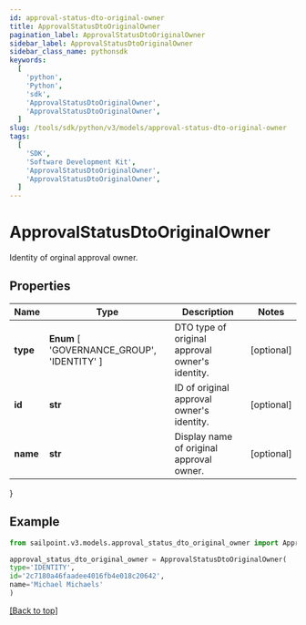 ```yaml
---
id: approval-status-dto-original-owner
title: ApprovalStatusDtoOriginalOwner
pagination_label: ApprovalStatusDtoOriginalOwner
sidebar_label: ApprovalStatusDtoOriginalOwner
sidebar_class_name: pythonsdk
keywords:
  [
    'python',
    'Python',
    'sdk',
    'ApprovalStatusDtoOriginalOwner',
    'ApprovalStatusDtoOriginalOwner',
  ]
slug: /tools/sdk/python/v3/models/approval-status-dto-original-owner
tags:
  [
    'SDK',
    'Software Development Kit',
    'ApprovalStatusDtoOriginalOwner',
    'ApprovalStatusDtoOriginalOwner',
  ]
---
```


# ApprovalStatusDtoOriginalOwner

Identity of orginal approval owner.

## Properties

| Name | Type | Description | Notes |
| --- | --- | --- | --- |
| **type** | **Enum** [ 'GOVERNANCE_GROUP', 'IDENTITY' ] | DTO type of original approval owner's identity. | [optional] |
| **id** | **str** | ID of original approval owner's identity. | [optional] |
| **name** | **str** | Display name of original approval owner. | [optional] |

}

## Example

```python
from sailpoint.v3.models.approval_status_dto_original_owner import ApprovalStatusDtoOriginalOwner

approval_status_dto_original_owner = ApprovalStatusDtoOriginalOwner(
type='IDENTITY',
id='2c7180a46faadee4016fb4e018c20642',
name='Michael Michaels'
)

```

[[Back to top]](#)

